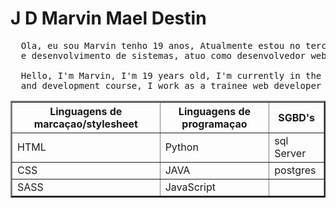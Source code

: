 <h1>J D Marvin Mael Destin</h1>

<pre>
  Ola, eu sou Marvin tenho 19 anos, Atualmente estou no terceiro período no curso de análise 
  e desenvolvimento de sistemas, atuo como desenvolvedor web trainee na softfocus.
  
  Hello, I'm Marvin, I'm 19 years old, I'm currently in the third period in the systems analysis
  and development course, I work as a trainee web developer at softfocus.
</pre>

<table border="2">
  <tr>
    <th>Linguagens de marcaçao/stylesheet</th>
    <th>Linguagens de programaçao</th>
    <th>SGBD's</th>
  </tr>
  
  <tr>
    <td>HTML</td>
    <td>Python</td>
    <td>sql Server</td>
  </tr>
  
   <tr>
    <td>CSS</td>
    <td>JAVA</td>
    <td>postgres</td>
  </tr>
  
   <tr>
    <td>SASS</td>
    <td>JavaScript</td>
    <td></td>
  </tr>
</table>
